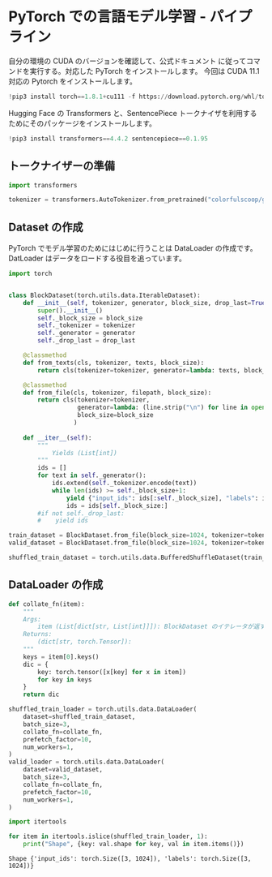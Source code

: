 # PyTorch での言語モデル学習 - パイプライン

自分の環境の CUDA のバージョンを確認して、公式ドキュメント に従ってコマンドを実行する。対応した PyTorch をインストールします。
今回は CUDA 11.1 対応の Pytorch をインストールします。


```python
!pip3 install torch==1.8.1+cu111 -f https://download.pytorch.org/whl/torch_stable.html
```

Hugging Face の Transformers と、SentencePiece トークナイザを利用するためにそのパッケージをインストールします。


```python
!pip3 install transformers==4.4.2 sentencepiece==0.1.95
```

## トークナイザーの準備


```python
import transformers
```


```python
tokenizer = transformers.AutoTokenizer.from_pretrained("colorfulscoop/gpt2-small-ja")
```

## Dataset の作成

PyTorch でモデル学習のためにはじめに行うことは DataLoader の作成です。
DatLoader はデータをロードする役目を追っています。


```python
import torch


class BlockDataset(torch.utils.data.IterableDataset):
    def __init__(self, tokenizer, generator, block_size, drop_last=True):
        super().__init__()
        self._block_size = block_size
        self._tokenizer = tokenizer
        self._generator = generator
        self._drop_last = drop_last

    @classmethod
    def from_texts(cls, tokenizer, texts, block_size):
        return cls(tokenizer=tokenizer, generator=lambda: texts, block_size=block_size)

    @classmethod
    def from_file(cls, tokenizer, filepath, block_size):
        return cls(tokenizer=tokenizer,
                   generator=lambda: (line.strip("\n") for line in open(filepath)),
                   block_size=block_size
                  )
    
    def __iter__(self):
        """
            Yields (List[int])
        """
        ids = []
        for text in self._generator():
            ids.extend(self._tokenizer.encode(text))
            while len(ids) >= self._block_size+1:
                yield {"input_ids": ids[:self._block_size], "labels": ids[1:self._block_size+1]}
                ids = ids[self._block_size:]
        #if not self._drop_last:
        #    yield ids
```


```python
train_dataset = BlockDataset.from_file(block_size=1024, tokenizer=tokenizer, filepath="data/train.txt")
valid_dataset = BlockDataset.from_file(block_size=1024, tokenizer=tokenizer, filepath="data/valid.txt")
```


```python
shuffled_train_dataset = torch.utils.data.BufferedShuffleDataset(train_dataset, buffer_size=100)
```

## DataLoader の作成


```python
def collate_fn(item):
    """
    Args:
        item (List[dict[str, List[int]]]): BlockDataset のイテレータが返す辞書のリスト
    Returns:
        (dict[str, torch.Tensor]):
    """
    keys = item[0].keys()
    dic = {
        key: torch.tensor([x[key] for x in item])
        for key in keys
    }
    return dic
```


```python
shuffled_train_loader = torch.utils.data.DataLoader(
    dataset=shuffled_train_dataset,
    batch_size=3,
    collate_fn=collate_fn,
    prefetch_factor=10,
    num_workers=1,
)
valid_loader = torch.utils.data.DataLoader(
    dataset=valid_dataset,
    batch_size=3,
    collate_fn=collate_fn,
    prefetch_factor=10,
    num_workers=1,
)
```


```python
import itertools

for item in itertools.islice(shuffled_train_loader, 1):
    print("Shape", {key: val.shape for key, val in item.items()})
```

    Shape {'input_ids': torch.Size([3, 1024]), 'labels': torch.Size([3, 1024])}



```python

```
